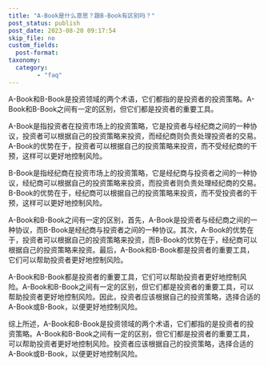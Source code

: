 ```yaml
---
title: "A-Book是什么意思？跟B-Book有区别吗？"
post_status: publish
post_date: 2023-08-20 09:17:54
skip_file: no
custom_fields: 
  post-format: 
taxonomy:
  category:
        - "faq"
---
```


A-Book和B-Book是投资领域的两个术语，它们都指的是投资者的投资策略。A-Book和B-Book之间有一定的区别，但它们都是投资者的重要工具。

A-Book是指投资者在投资市场上的投资策略，它是投资者与经纪商之间的一种协议，投资者可以根据自己的投资策略来投资，而经纪商则负责处理投资者的交易。A-Book的优势在于，投资者可以根据自己的投资策略来投资，而不受经纪商的干预，这样可以更好地控制风险。

B-Book是指经纪商在投资市场上的投资策略，它是经纪商与投资者之间的一种协议，经纪商可以根据自己的投资策略来投资，而投资者则负责处理经纪商的交易。B-Book的优势在于，经纪商可以根据自己的投资策略来投资，而不受投资者的干预，这样可以更好地控制风险。

A-Book和B-Book之间有一定的区别，首先，A-Book是投资者与经纪商之间的一种协议，而B-Book是经纪商与投资者之间的一种协议。其次，A-Book的优势在于，投资者可以根据自己的投资策略来投资，而B-Book的优势在于，经纪商可以根据自己的投资策略来投资。最后，A-Book和B-Book都是投资者的重要工具，它们可以帮助投资者更好地控制风险。

A-Book和B-Book都是投资者的重要工具，它们可以帮助投资者更好地控制风险。A-Book和B-Book之间有一定的区别，但它们都是投资者的重要工具，可以帮助投资者更好地控制风险。因此，投资者应该根据自己的投资策略，选择合适的A-Book或B-Book，以便更好地控制风险。

综上所述，A-Book和B-Book是投资领域的两个术语，它们都指的是投资者的投资策略。A-Book和B-Book之间有一定的区别，但它们都是投资者的重要工具，可以帮助投资者更好地控制风险。投资者应该根据自己的投资策略，选择合适的A-Book或B-Book，以便更好地控制风险。
